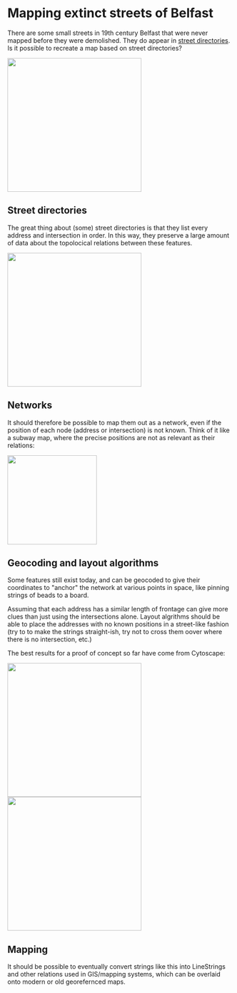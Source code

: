 # Mapping extinct streets of Belfast
There are some small streets in 19th century Belfast that were never mapped before they were demolished. They do appear in [street directories](https://www.lennonwylie.co.uk/). Is it possible to recreate a map based on street directories?

<img src="https://upload.wikimedia.org/wikipedia/commons/thumb/b/b3/391_of_%27%28The_Imperial_Gazetteer%3B_a_general_dictionary_of_geography%2C_physical%2C_political%2C_statistical_and_descriptive_..._Edited_by_W._G._Blackie_..._With_..._illustrations%2C_etc.%29%27_%2811252279605%29.jpg/430px-thumbnail.jpg" height=300>

## Street directories
The great thing about (some) street directories is that they list every address and intersection in order. In this way, they preserve a large amount of data about the topolocical relations between these features. 

<img src="https://github.com/user-attachments/assets/9cad2030-ed8d-448f-934e-947b5a1f527b" height=300>

## Networks
It should therefore be possible to map them out as a network, even if the position of each node (address or intersection) is not known. Think of it like a subway map, where the precise positions are not as relevant as their relations:

<img src="https://github.com/user-attachments/assets/0b481e25-364f-4349-b0f8-3ff1a833d77e" height=200>

## Geocoding and layout algorithms
Some features still exist today, and can be geocoded to give their coordinates to "anchor" the network at various points in space, like pinning strings of beads to a board.

Assuming that each address has a similar length of frontage can give more clues than just using the intersections alone. Layout algrithms should be able to place the addresses with no known positions in a street-like fashion (try to to make the strings straight-ish, try not to cross them oover where there is no intersection, etc.) 

The best results for a proof of concept so far have come from Cytoscape:

<img src="https://github.com/user-attachments/assets/168825e7-af95-4aae-bade-1f4ef56504d4" height=300> <img src="https://github.com/user-attachments/assets/e1927e12-dd06-4f24-9dc3-978bfde765ad" height=300>



## Mapping
It should be possible to eventually convert strings like this into LineStrings and other relations used in GIS/mapping systems, which can be overlaid onto modern or old georefernced maps.
